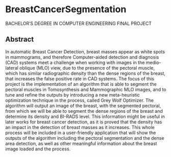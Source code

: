 # BreastCancerSegmentation
BACHELOR’S DEGREE IN COMPUTER ENGINEERING FINAL PROJECT

## Abstract
In automatic Breast Cancer Detection, breast masses appear as white spots in mammograms,
and therefore Computer-aided detection and diagnosis (CAD) systems meet a challenge
when working with images in the medio-lateral oblique (MLO) view, due to the presence
of the pectoral muscle, which has similar radiographic density than the dense regions of the
breast, that increases the false positive rate in CAD systems.
The focus of this project is the implementation of an algorithm that is able to segment
the pectoral muscles in Tomosynthesis and Mammographic MLO images, and to tune and
refine the outputs by introducing a new meta-heuristic optimization technique in the process,
called Grey Wolf Optimizer.
The algorithm will output an image of the breast, with the segmented pectoral, from
which we will be able to segment the dense regions of the breast and determine its density and
BI-RADS level. This information might be useful in later works for breast cancer detection,
as it is proved that the density has an impact in the detection of breast masses as it increases.
This whole process will be included in a user-friendly application that will show the
outputs of the algorithm including the pectoral segmentation and the dense area detection, as
well as other meaningful information about the breast image loaded and the process.



